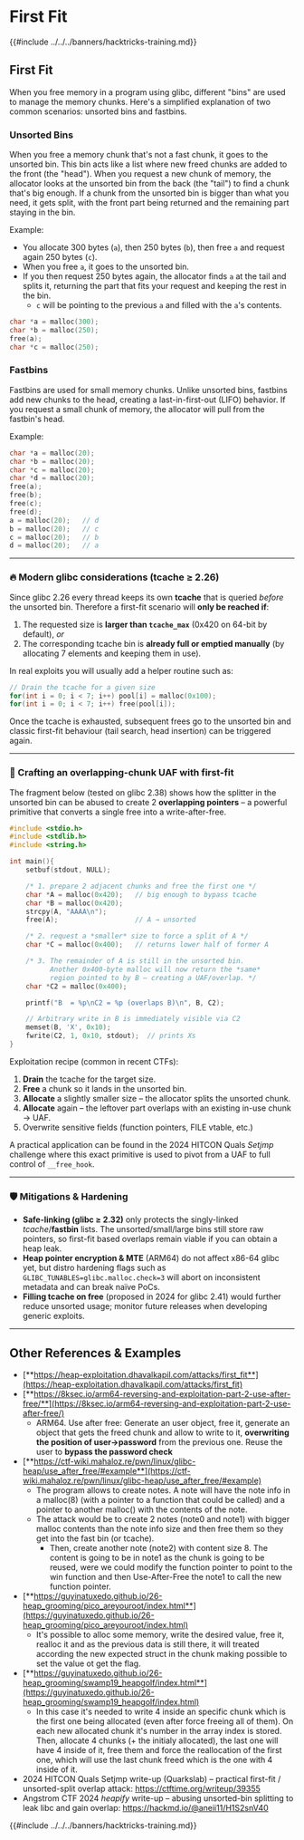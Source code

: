 # First Fit

{{#include ../../../banners/hacktricks-training.md}}

## **First Fit**

When you free memory in a program using glibc, different "bins" are used to manage the memory chunks. Here's a simplified explanation of two common scenarios: unsorted bins and fastbins.

### Unsorted Bins

When you free a memory chunk that's not a fast chunk, it goes to the unsorted bin. This bin acts like a list where new freed chunks are added to the front (the "head"). When you request a new chunk of memory, the allocator looks at the unsorted bin from the back (the "tail") to find a chunk that's big enough. If a chunk from the unsorted bin is bigger than what you need, it gets split, with the front part being returned and the remaining part staying in the bin.

Example:

- You allocate 300 bytes (`a`), then 250 bytes (`b`), then free `a` and request again 250 bytes (`c`).
- When you free `a`, it goes to the unsorted bin.
- If you then request 250 bytes again, the allocator finds `a` at the tail and splits it, returning the part that fits your request and keeping the rest in the bin.
  - `c` will be pointing to the previous `a` and filled with the `a`'s contents.

```c
char *a = malloc(300);
char *b = malloc(250);
free(a);
char *c = malloc(250);
```

### Fastbins

Fastbins are used for small memory chunks. Unlike unsorted bins, fastbins add new chunks to the head, creating a last-in-first-out (LIFO) behavior. If you request a small chunk of memory, the allocator will pull from the fastbin's head.

Example:

```c
char *a = malloc(20);
char *b = malloc(20);
char *c = malloc(20);
char *d = malloc(20);
free(a);
free(b);
free(c);
free(d);
a = malloc(20);   // d
b = malloc(20);   // c
c = malloc(20);   // b
d = malloc(20);   // a
```

---
### 🔥 Modern glibc considerations (tcache ≥ 2.26)

Since glibc 2.26 every thread keeps its own **tcache** that is queried *before* the unsorted bin.  Therefore a first-fit scenario will **only be reached if**:

1. The requested size is **larger than `tcache_max`** (0x420 on 64-bit by default), *or*
2. The corresponding tcache bin is **already full or emptied manually** (by allocating 7 elements and keeping them in use).

In real exploits you will usually add a helper routine such as:

```c
// Drain the tcache for a given size
for(int i = 0; i < 7; i++) pool[i] = malloc(0x100);
for(int i = 0; i < 7; i++) free(pool[i]);
```

Once the tcache is exhausted, subsequent frees go to the unsorted bin and classic first-fit behaviour (tail search, head insertion) can be triggered again.

---
### 🚩 Crafting an overlapping-chunk UAF with first-fit

The fragment below (tested on glibc 2.38) shows how the splitter in the unsorted bin can be abused to create 2 **overlapping pointers** – a powerful primitive that converts a single free into a write-after-free.

```c
#include <stdio.h>
#include <stdlib.h>
#include <string.h>

int main(){
    setbuf(stdout, NULL);

    /* 1. prepare 2 adjacent chunks and free the first one */
    char *A = malloc(0x420);   // big enough to bypass tcache
    char *B = malloc(0x420);
    strcpy(A, "AAAA\n");
    free(A);                   // A → unsorted

    /* 2. request a *smaller* size to force a split of A */
    char *C = malloc(0x400);   // returns lower half of former A

    /* 3. The remainder of A is still in the unsorted bin.
          Another 0x400-byte malloc will now return the *same*
          region pointed to by B – creating a UAF/overlap. */
    char *C2 = malloc(0x400);

    printf("B  = %p\nC2 = %p (overlaps B)\n", B, C2);

    // Arbitrary write in B is immediately visible via C2
    memset(B, 'X', 0x10);
    fwrite(C2, 1, 0x10, stdout);  // prints Xs
}
```

Exploitation recipe (common in recent CTFs):

1. **Drain** the tcache for the target size.
2. **Free** a chunk so it lands in the unsorted bin.
3. **Allocate** a slightly smaller size – the allocator splits the unsorted chunk.
4. **Allocate** again – the leftover part overlaps with an existing in-use chunk → UAF.
5. Overwrite sensitive fields (function pointers, FILE vtable, etc.)

A practical application can be found in the 2024 HITCON Quals *Setjmp* challenge where this exact primitive is used to pivot from a UAF to full control of `__free_hook`.

---
### 🛡️  Mitigations & Hardening

* **Safe-linking (glibc ≥ 2.32)** only protects the singly-linked *tcache*/**fastbin** lists.  The unsorted/small/large bins still store raw pointers, so first-fit based overlaps remain viable if you can obtain a heap leak.
* **Heap pointer encryption & MTE** (ARM64) do not affect x86-64 glibc yet, but distro hardening flags such as `GLIBC_TUNABLES=glibc.malloc.check=3` will abort on inconsistent metadata and can break naïve PoCs.
* **Filling tcache on free** (proposed in 2024 for glibc 2.41) would further reduce unsorted usage; monitor future releases when developing generic exploits.

---
## Other References & Examples

- [**https://heap-exploitation.dhavalkapil.com/attacks/first_fit**](https://heap-exploitation.dhavalkapil.com/attacks/first_fit)
- [**https://8ksec.io/arm64-reversing-and-exploitation-part-2-use-after-free/**](https://8ksec.io/arm64-reversing-and-exploitation-part-2-use-after-free/)
  - ARM64. Use after free: Generate an user object, free it, generate an object that gets the freed chunk and allow to write to it, **overwriting the position of user->password** from the previous one. Reuse the user to **bypass the password check**
- [**https://ctf-wiki.mahaloz.re/pwn/linux/glibc-heap/use_after_free/#example**](https://ctf-wiki.mahaloz.re/pwn/linux/glibc-heap/use_after_free/#example)
  - The program allows to create notes. A note will have the note info in a malloc(8) (with a pointer to a function that could be called) and a pointer to another malloc(<size>) with the contents of the note.
  - The attack would be to create 2 notes (note0 and note1) with bigger malloc contents than the note info size and then free them so they get into the fast bin (or tcache).
    - Then, create another note (note2) with content size 8. The content is going to be in note1 as the chunk is going to be reused, were we could modify the function pointer to point to the win function and then Use-After-Free the note1 to call the new function pointer.
- [**https://guyinatuxedo.github.io/26-heap_grooming/pico_areyouroot/index.html**](https://guyinatuxedo.github.io/26-heap_grooming/pico_areyouroot/index.html)
  - It's possible to alloc some memory, write the desired value, free it, realloc it and as the previous data is still there, it will treated according the new expected struct in the chunk making possible to set the value ot get the flag.
- [**https://guyinatuxedo.github.io/26-heap_grooming/swamp19_heapgolf/index.html**](https://guyinatuxedo.github.io/26-heap_grooming/swamp19_heapgolf/index.html)
  - In this case it's needed to write 4 inside an specific chunk which is the first one being allocated (even after force freeing all of them). On each new allocated chunk it's number in the array index is stored. Then, allocate 4 chunks (+ the initialy allocated), the last one will have 4 inside of it, free them and force the reallocation of the first one, which will use the last chunk freed which is the one with 4 inside of it.
- 2024 HITCON Quals Setjmp write-up (Quarkslab) – practical first-fit / unsorted-split overlap attack: <https://ctftime.org/writeup/39355>
- Angstrom CTF 2024 *heapify* write-up – abusing unsorted-bin splitting to leak libc and gain overlap: <https://hackmd.io/@aneii11/H1S2snV40>



{{#include ../../../banners/hacktricks-training.md}}
